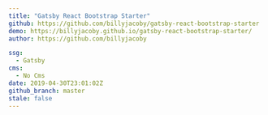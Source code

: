 ```yaml
---
title: "Gatsby React Bootstrap Starter"
github: https://github.com/billyjacoby/gatsby-react-bootstrap-starter
demo: https://billyjacoby.github.io/gatsby-react-bootstrap-starter/
author: https://github.com/billyjacoby

ssg:
  - Gatsby
cms:
  - No Cms
date: 2019-04-30T23:01:02Z
github_branch: master
stale: false
---
```

